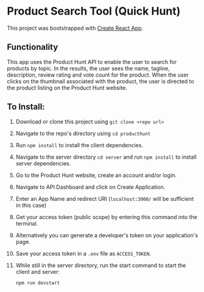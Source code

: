 # Product Search Tool (Quick Hunt)

This project was bootstrapped with [Create React App](https://github.com/facebook/create-react-app).

## Functionality

This app uses the Product Hunt API to enable the user to search for products by topic. In the results, the user sees the name, tagline, description, review rating and vote count for the product. When the user clicks on the thumbnail associated with the product, the user is directed to the product listing on the Product Hunt website.

## To Install:

1. Download or clone this project using `git clone <repo url>`

2. Navigate to the repo's directory using `cd producthunt`

3. Run `npm install` to install the client dependencies.

4. Navigate to the server directory `cd server` and run `npm install` to install server dependencies.

5. Go to the Product Hunt website, create an account and/or login.

6. Navigate to API Dashboard and click on Create Application.

7. Enter an App Name and redirect URI (`localhost:3000/` will be sufficient in this case)

8. Get your access token (public scope) by entering this command into the terminal.

9) Alternatively you can generate a developer's token on your application's page.

10) Save your access token in a `.env` file as `ACCESS_TOKEN`.

11) While still in the server directory, run the start command to start the client and server:

    `npm run devstart`
